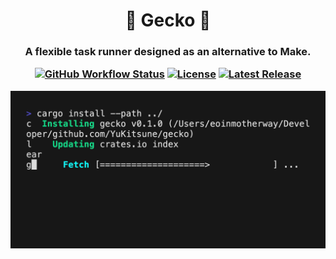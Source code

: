 <h1 align="center">
  🦎 Gecko 🦎
</h1>

<h3 align="center">
  A flexible task runner designed as an alternative to Make.

  [![GitHub Workflow Status](https://img.shields.io/github/actions/workflow/status/yukitsune/gecko/CI.yml?branch=main)](https://github.com/YuKitsune/gecko/actions/workflows/CI.yml)
  [![License](https://img.shields.io/github/license/YuKitsune/gecko)](https://github.com/YuKitsune/gecko/blob/main/LICENSE)
  [![Latest Release](https://img.shields.io/github/v/release/YuKitsune/gecko?include_prereleases)](https://github.com/YuKitsune/gecko/releases)

  <img src="./demo/demo.gif" />
</h3>
